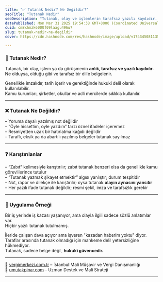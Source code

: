 ```yaml
---
title: "✅ Tutanak Nedir? Ne Değildir?"
seoTitle: "Tutanak Nedir"
seoDescription: "Tutanak, olay ve işlemlerin tarafsız yazılı kaydıdır. Hukuki delil niteliğindedir. Tarafsız, imzalı ve tarihli olmalıdır"
datePublished: Mon Mar 31 2025 19:54:38 GMT+0000 (Coordinated Universal Time)
cuid: cm8xhmzk6000f09laagu496u7
slug: tutanak-nedir-ne-degildir
cover: https://cdn.hashnode.com/res/hashnode/image/upload/v1743450811357/a455a3f6-9cc0-498f-b879-97f701bc0a37.webp

---
```


### 🔹 Tutanak Nedir?

Tutanak, bir olay, işlem ya da görüşmenin **anlık, tarafsız ve yazılı kaydıdır.**  
Ne olduysa, olduğu gibi ve tarafsız bir dille belgelenir.

Genellikle imzalıdır, tarih içerir ve gerektiğinde hukuki delil olarak kullanılabilir.  
Kamu kurumları, şirketler, okullar ve adli mercilerde sıklıkla kullanılır.

---

### ❌ Tutanak Ne Değildir?

– Yoruma dayalı yazılmış not değildir  
– “Öyle hissettim, öyle yazdım” tarzı öznel ifadeler içeremez  
– Resmiyetten uzak bir hatırlatma kağıdı değildir  
– Taraflı, eksik ya da abartılı yazılmış belgeler tutanak sayılmaz

---

### ❓ Karıştırılanlar

– “Zabıt” kelimesiyle karıştırılır; zabıt tutanak benzeri olsa da genellikle kamu görevlilerince tutulur  
– “Tutanak yazmak şikayet etmektir” algısı yanlıştır; durum tespitidir  
– Not, rapor ve dilekçe ile karıştırılır; oysa tutanak **olayın aynasını yansıtır**  
– Her yazılı ifade tutanak değildir; resmi şekil, imza ve tarafsızlık gerekir

---

### 🧠 Uygulama Örneği

Bir iş yerinde iş kazası yaşanıyor, ama olayla ilgili sadece sözlü anlatımlar var.  
Hiçbir yazılı tutanak tutulmamış.

İleride çalışan dava açıyor ama işveren "kazadan haberim yoktu" diyor.  
Taraflar arasında tutanak olmadığı için mahkeme delil yetersizliğine hükmediyor.  
Tutanak, sadece belge değil, **hukuki güvencedir.**

---

📎 [vergimerkezi.com.tr](https://vergimerkezi.com.tr) – İstanbul Mali Müşavir ve Vergi Danışmanlığı  
📎 [umutakpinar.com](https://umutakpinar.com) – Uzman Destek ve Mali Strateji

---